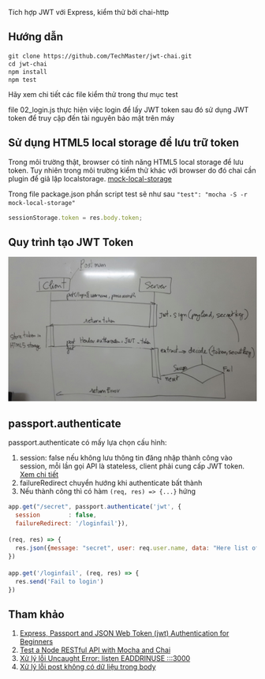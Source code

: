 Tích hợp JWT với Express, kiểm thử bởi chai-http

## Hướng dẫn
```
git clone https://github.com/TechMaster/jwt-chai.git
cd jwt-chai
npm install
npm test
```
Hãy xem chi tiết các file kiểm thử trong thư mục test

file 02_login.js thực hiện việc login để lấy JWT token sau đó sử dụng JWT token để truy cập đến tài nguyên bảo mật trên máy

## Sử dụng HTML5 local storage để lưu trữ token
Trong môi trường thật, browser có tính năng HTML5 local storage để lưu token. Tuy nhiên trong môi trường kiểm thử khác với browser
do đó chai cần plugin để giả lập localstorage.
[mock-local-storage](https://github.com/letsrock-today/mock-local-storage)

Trong file package.json phần script test sẽ như sau
```"test": "mocha -S -r mock-local-storage"```

```js
sessionStorage.token = res.body.token;
```

## Quy trình tạo JWT Token
![workflow](workflow.jpg)

## passport.authenticate
passport.authenticate có mấy lựa chọn cấu hình:
1. session: false nếu không lưu thông tin đăng nhập thành công vào session, mỗi lần gọi API là stateless, client phải cung cấp JWT token. [Xem chi tiết](http://passportjs.org/docs/authenticate)
2. failureRedirect chuyển hướng khi authenticate bất thành
3. Nếu thành công thì có hàm ```(req, res) => {...}``` hứng

```javascript
app.get("/secret", passport.authenticate('jwt', {
  session        : false,  
  failureRedirect: '/loginfail'}), 

(req, res) => {  
  res.json({message: "secret", user: req.user.name, data: "Here list of CIA agents in Moscow"});
})

app.get('/loginfail', (req, res) => {
  res.send('Fail to login')
})

```
## Tham khảo
1. [Express, Passport and JSON Web Token (jwt) Authentication for Beginners](https://jonathanmh.com/express-passport-json-web-token-jwt-authentication-beginners/)
2. [Test a Node RESTful API with Mocha and Chai](https://scotch.io/tutorials/test-a-node-restful-api-with-mocha-and-chai)
3. [Xử lý lỗi Uncaught Error: listen EADDRINUSE :::3000](http://www.marcusoft.net/2015/10/eaddrinuse-when-watching-tests-with-mocha-and-supertest.html)
4. [Xử lý lỗi post không có dữ liệu trong body](http://stackoverflow.com/questions/35697763/post-request-via-chai)

